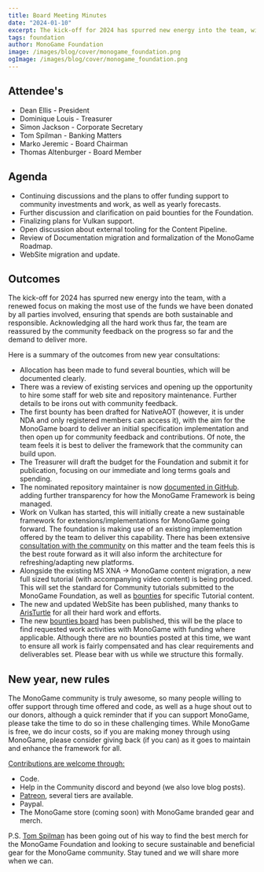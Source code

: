 ```yaml
---
title: Board Meeting Minutes
date: "2024-01-10"
excerpt: The kick-off for 2024 has spurred new energy into the team, with a renewed focus on making the most use of the funds we have been donated by all parties involved, ensuring that spends are both sustainable and responsible.  Acknowledging all the hard work thus far, the team are reassured by the community feedback on the progress so far and the demand to deliver more.
tags: foundation
author: MonoGame Foundation
image: /images/blog/cover/monogame_foundation.png
ogImage: /images/blog/cover/monogame_foundation.png
---
```


## Attendee's

- Dean Ellis - President
- Dominique Louis - Treasurer
- Simon Jackson - Corporate Secretary
- Tom Spilman - Banking Matters
- Marko Jeremic - Board Chairman
- Thomas Altenburger - Board Member

## Agenda

- Continuing discussions and the plans to offer funding support to community investments and work, as well as yearly forecasts.
- Further discussion and clarification on paid bounties for the Foundation.
- Finalizing plans for Vulkan support.
- Open discussion about external tooling for the Content Pipeline.
- Review of Documentation migration and formalization of the MonoGame Roadmap.
- WebSite migration and update.

## Outcomes

The kick-off for 2024 has spurred new energy into the team, with a renewed focus on making the most use of the funds we have been donated by all parties involved, ensuring that spends are both sustainable and responsible.  Acknowledging all the hard work thus far, the team are reassured by the community feedback on the progress so far and the demand to deliver more.

Here is a summary of the outcomes from new year consultations:

- Allocation has been made to fund several bounties, which will be documented clearly.
- There was a review of existing services and opening up the opportunity to hire some staff for web site and repository maintenance.  Further details to be irons out with community feedback.
- The first bounty has been drafted for NativeAOT (however, it is under NDA and only registered members can access it), with the aim for the MonoGame board to deliver an initial specification implementation and then open up for community feedback and contributions.  Of note, the team feels it is best to deliver the framework that the community can build upon.
- The Treasurer will draft the budget for the Foundation and submit it for publication, focusing on our immediate and long terms goals and spending.
- The nominated repository maintainer is now [documented in GitHub](https://github.com/MonoGame/MonoGame/issues/8118). adding further transparency for how the MonoGame Framework is being managed.
- Work on Vulkan has started, this will initially create a new sustainable framework for extensions/implementations for MonoGame going forward. The foundation is making use of an existing implementation offered by the team to deliver this capability.  There has been extensive [consultation with the community](https://github.com/MonoGame/MonoGame/issues/4593) on this matter and the team feels this is the best route forward as it will also inform the architecture for refreshing/adapting new platforms.
- Alongside the existing MS XNA -> MonoGame content migration, a new full sized tutorial (with accompanying video content) is being produced.  This will set the standard for Community tutorials submitted to the MonoGame Foundation, as well as [bounties](https://github.com/MonoGame/MonoGame/issues/8120) for specific Tutorial content.
- The new and updated WebSite has been published, many thanks to [ArisTurtle](https://github.com/AristurtleDev) for all their hard work and efforts.
- The new [bounties board](https://github.com/MonoGame/MonoGame/issues/8120) has been published, this will be the place to find requested work activities with MonoGame with funding where applicable.  Although there are no bounties posted at this time, we want to ensure all work is fairly compensated and has clear requirements and deliverables set.  Please bear with us while we structure this formally.

## New year, new rules

The MonoGame community is truly awesome, so many people willing to offer support through time offered and code, as well as a huge shout out to our donors, although a quick reminder that if you can support MonoGame, please take the time to do so in these challenging times.  While MonoGame is free, we do incur costs, so if you are making money through using MonoGame, please consider giving back (if you can) as it goes to maintain and enhance the framework for all.

[Contributions are welcome through:](https://monogame.net/donate/)

- Code.
- Help in the Community discord and beyond (we also love blog posts).
- [Patreon](https://www.patreon.com/bePatron?u=3142012), several tiers are available.
- Paypal.
- The MonoGame store (coming soon) with MonoGame branded gear and merch.

P.S.
[Tom Spilman](https://github.com/tomspilman) has been going out of his way to find the best merch for the MonoGame Foundation and looking to secure sustainable and beneficial gear for the MonoGame community.  Stay tuned and we will share more when we can.
